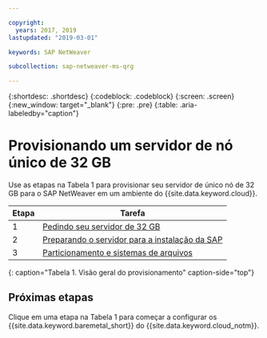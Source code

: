 ```yaml
---

copyright:
  years: 2017, 2019
lastupdated: "2019-03-01"

keywords: SAP NetWeaver

subcollection: sap-netweaver-ms-qrg

---
```


{:shortdesc: .shortdesc}
{:codeblock: .codeblock}
{:screen: .screen}
{:new_window: target="_blank"}
{:pre: .pre}
{:table: .aria-labeledby="caption"}

# Provisionando um servidor de nó único de 32 GB

Use as etapas na Tabela 1 para provisionar seu servidor de único nó de 32 GB para o SAP NetWeaver em um ambiente do {{site.data.keyword.cloud}}.

| Etapa | Tarefa |
| --- | --- |
| 1 | [Pedindo seu servidor de 32 GB](/docs/infrastructure/sap-netweaver-ms-qrg?topic=sap-netweaver-ms-qrg-install_32GB) |
| 2 | [Preparando o servidor para a instalação da SAP](/docs/infrastructure/sap-netweaver-ms-qrg?topic=sap-netweaver-ms-qrg-2-preparing-your-server-for-your-sap-installation-32-gb-) |
| 3 | [Particionamento e sistemas de arquivos](/docs/infrastructure/sap-netweaver-ms-qrg?topic=sap-netweaver-ms-qrg-partition_32GB) |
{: caption="Tabela 1. Visão geral do provisionamento" caption-side="top"}

## Próximas etapas

Clique em uma etapa na Tabela 1 para começar a configurar os {{site.data.keyword.baremetal_short}} do {{site.data.keyword.cloud_notm}}.
